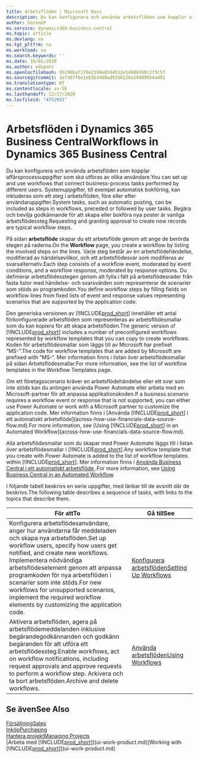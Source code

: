 ```yaml
---
title: Arbetsflöden | Microsoft Docs
description: Du kan konfigurera och använda arbetsflöden som kopplar affärsprocessuppgifter som ska utföras av olika användare. Systemuppgifter, till exempel automatisk bokföring, kan inkluderas som ett steg i arbetsflöden, före eller efter användaruppgifter. Begära och bevilja godkännande för att skapa eller bokföra nya poster är vanliga arbetsflödessteg.
author: SorenGP
ms.service: dynamics365-business-central
ms.topic: article
ms.devlang: na
ms.tgt_pltfrm: na
ms.workload: na
ms.search.keywords: ''
ms.date: 10/01/2020
ms.author: edupont
ms.openlocfilehash: 95290ba7170e2390e83d4b12e5d988760c2f3c5f
ms.sourcegitcommit: 2e7307fbe1eb3b34d0ad9356226a19409054a402
ms.translationtype: HT
ms.contentlocale: sv-SE
ms.lasthandoff: 12/17/2020
ms.locfileid: "4752931"
---
```

# <a name="workflows-in-dynamics-365-business-central"></a><span data-ttu-id="a11a3-105">Arbetsflöden i Dynamics 365 Business Central</span><span class="sxs-lookup"><span data-stu-id="a11a3-105">Workflows in Dynamics 365 Business Central</span></span>

<span data-ttu-id="a11a3-106">Du kan konfigurera och använda arbetsflöden som kopplar affärsprocessuppgifter som ska utföras av olika användare.</span><span class="sxs-lookup"><span data-stu-id="a11a3-106">You can set up and use workflows that connect business-process tasks performed by different users.</span></span> <span data-ttu-id="a11a3-107">Systemuppgifter, till exempel automatisk bokföring, kan inkluderas som ett steg i arbetsflöden, före eller efter användaruppgifter.</span><span class="sxs-lookup"><span data-stu-id="a11a3-107">System tasks, such as automatic posting, can be included as steps in workflows, preceded or followed by user tasks.</span></span> <span data-ttu-id="a11a3-108">Begära och bevilja godkännande för att skapa eller bokföra nya poster är vanliga arbetsflödessteg.</span><span class="sxs-lookup"><span data-stu-id="a11a3-108">Requesting and granting approval to create new records are typical workflow steps.</span></span>  

 <span data-ttu-id="a11a3-109">På sidan **arbetsflöde** skapar du ett arbetsflöde genom att ange de berörda stegen på raderna.</span><span class="sxs-lookup"><span data-stu-id="a11a3-109">On the **Workflow** page, you create a workflow by listing the involved steps on the lines.</span></span> <span data-ttu-id="a11a3-110">Varje steg består av en arbetsflödehändelse, modifierad av händelsevillkor, och ett arbetsflödesvar som modifieras av svarsalternativ.</span><span class="sxs-lookup"><span data-stu-id="a11a3-110">Each step consists of a workflow event, moderated by event conditions, and a workflow response, moderated by response options.</span></span> <span data-ttu-id="a11a3-111">Du definierar arbetsflödesstegen genom att fylla i fält på arbetsflödesrader från fasta listor med händelse- och svarsvärden som representerar de scenarier som stöds av programkoden.</span><span class="sxs-lookup"><span data-stu-id="a11a3-111">You define workflow steps by filling fields on workflow lines from fixed lists of event and response values representing scenarios that are supported by the application code.</span></span>  

 <span data-ttu-id="a11a3-112">Den generiska versionen av [!INCLUDE[prod_short](includes/prod_short.md)] innehåller ett antal förkonfigurerade arbetsflöden som representeras av arbetsflödesmallar som du kan kopiera för att skapa arbetsflöden.</span><span class="sxs-lookup"><span data-stu-id="a11a3-112">The generic version of [!INCLUDE[prod_short](includes/prod_short.md)] includes a number of preconfigured workflows represented by workflow templates that you can copy to create workflows.</span></span> <span data-ttu-id="a11a3-113">Koden för arbetsflödesmallar som läggs till av Microsoft har prefixet ”MS-”.</span><span class="sxs-lookup"><span data-stu-id="a11a3-113">The code for workflow templates that are added by Microsoft are prefixed with “MS-“.</span></span> <span data-ttu-id="a11a3-114">Mer information finns i listan över arbetsflödesmallar på sidan Arbetsflödesmallar.</span><span class="sxs-lookup"><span data-stu-id="a11a3-114">For more information, see the list of workflow templates in the Workflow Templates page.</span></span>  

 <span data-ttu-id="a11a3-115">Om ett företagsscenario kräver en arbetsflödehändelse eller ett svar som inte stöds kan du antingen använda Power Automate eller arbeta med en Microsoft-partner för att anpassa applikationskoden.</span><span class="sxs-lookup"><span data-stu-id="a11a3-115">If a business scenario requires a workflow event or response that is not supported, you can either use Power Automate or work with a Microsoft partner to customize the application code.</span></span> <span data-ttu-id="a11a3-116">Mer information finns i [Använda [!INCLUDE[prod_short](includes/prod_short.md)] i ett automatiskt arbetsflöde](across-how-use-financials-data-source-flow.md).</span><span class="sxs-lookup"><span data-stu-id="a11a3-116">For more information, see [Using [!INCLUDE[prod_short](includes/prod_short.md)] in an Automated Workflow](across-how-use-financials-data-source-flow.md).</span></span>

<span data-ttu-id="a11a3-117">Alla arbetsflödesmallar som du skapar med Power Automate läggs till i listan över arbetsflödesmallar i [!INCLUDE[prod_short](includes/prod_short.md)].</span><span class="sxs-lookup"><span data-stu-id="a11a3-117">Any workflow template that you create with Power Automate is added to the list of workflow templates within [!INCLUDE[prod_short](includes/prod_short.md)].</span></span> <span data-ttu-id="a11a3-118">Mer information finns i [Använda Business Central i ett automatiskt arbetsflöde ](across-how-use-financials-data-source-flow.md).</span><span class="sxs-lookup"><span data-stu-id="a11a3-118">For more information, see [Using Business Central in an Automated Workflow](across-how-use-financials-data-source-flow.md).</span></span>  

 <span data-ttu-id="a11a3-119">I följande tabell beskrivs en serie uppgifter, med länkar till de avsnitt där de beskrivs.</span><span class="sxs-lookup"><span data-stu-id="a11a3-119">The following table describes a sequence of tasks, with links to the topics that describe them.</span></span>  

|<span data-ttu-id="a11a3-120">**För att**</span><span class="sxs-lookup"><span data-stu-id="a11a3-120">**To**</span></span>|<span data-ttu-id="a11a3-121">**Gå till**</span><span class="sxs-lookup"><span data-stu-id="a11a3-121">**See**</span></span>|  
|------------|-------------|  
|<span data-ttu-id="a11a3-122">Konfigurera arbetsflödesanvändare, anger hur användarna får meddeladen och skapa nya arbetsflöden.</span><span class="sxs-lookup"><span data-stu-id="a11a3-122">Set up workflow users, specify how users get notified, and create new workflows.</span></span> <span data-ttu-id="a11a3-123">Implementera nödvändiga arbetsflödeselement genom att anpassa programkoden för nya arbetsflöden i scenarier som inte stöds.</span><span class="sxs-lookup"><span data-stu-id="a11a3-123">For new workflows for unsupported scenarios, implement the required workflow elements by customizing the application code.</span></span>|[<span data-ttu-id="a11a3-124">Konfigurera arbetsflöden</span><span class="sxs-lookup"><span data-stu-id="a11a3-124">Setting Up Workflows</span></span>](across-set-up-workflows.md)|  
|<span data-ttu-id="a11a3-125">Aktivera arbetsflöden, agera på arbetsflödemeddelanden inklusive begärandegodkännanden och godkänn begäranden för att utföra ett arbetsflödessteg.</span><span class="sxs-lookup"><span data-stu-id="a11a3-125">Enable workflows, act on workflow notifications, including request approvals and approve requests to perform a workflow step.</span></span> <span data-ttu-id="a11a3-126">Arkivera och ta bort arbetsflöden.</span><span class="sxs-lookup"><span data-stu-id="a11a3-126">Archive and delete workflows.</span></span>|[<span data-ttu-id="a11a3-127">Använda arbetsflöden</span><span class="sxs-lookup"><span data-stu-id="a11a3-127">Using Workflows</span></span>](across-use-workflows.md)|  

## <a name="see-also"></a><span data-ttu-id="a11a3-128">Se även</span><span class="sxs-lookup"><span data-stu-id="a11a3-128">See Also</span></span>

[<span data-ttu-id="a11a3-129">Försäljning</span><span class="sxs-lookup"><span data-stu-id="a11a3-129">Sales</span></span>](sales-manage-sales.md)  
[<span data-ttu-id="a11a3-130">Inköp</span><span class="sxs-lookup"><span data-stu-id="a11a3-130">Purchasing</span></span>](purchasing-manage-purchasing.md)  
[<span data-ttu-id="a11a3-131">Hantera projekt</span><span class="sxs-lookup"><span data-stu-id="a11a3-131">Managing Projects</span></span>](projects-manage-projects.md)  
<span data-ttu-id="a11a3-132">[Arbeta med [!INCLUDE[prod_short](includes/prod_short.md)]](ui-work-product.md)</span><span class="sxs-lookup"><span data-stu-id="a11a3-132">[Working with [!INCLUDE[prod_short](includes/prod_short.md)]](ui-work-product.md)</span></span>  
